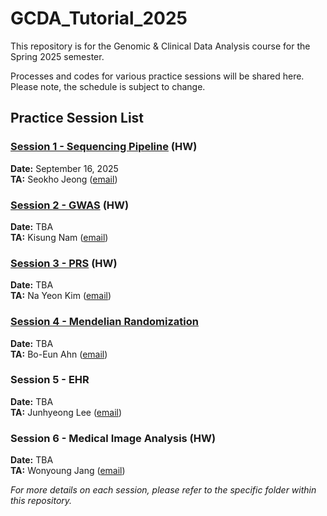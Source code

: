 # GCDA_Tutorial_2025

This repository is for the Genomic & Clinical Data Analysis course for the Spring 2025 semester. 

Processes and codes for various practice sessions will be shared here. Please note, the schedule is subject to change.

## Practice Session List
### [Session 1 - Sequencing Pipeline](Session1_Sequencing.md) (HW)
**Date:** September 16, 2025  
**TA:** Seokho Jeong ([email](mailto:seokho92@snu.ac.kr))

### [Session 2 - GWAS](Session2_GWAS.md) (HW)
**Date:** TBA  
**TA:** Kisung Nam ([email](mailto:kisung.nam@snu.ac.kr))

### [Session 3 - PRS](Session3_PRS.md)  (HW)
**Date:** TBA  
**TA:** Na Yeon Kim ([email](mailto:nayeonkim1@snu.ac.kr))

### [Session 4 - Mendelian Randomization](Session4_Mendelian_Randomization.Md)
**Date:** TBA   
**TA:** Bo-Eun Ahn ([email](mailto:ahnbo@snu.ac.kr))

### Session 5 - EHR
**Date:** TBA   
**TA:** Junhyeong Lee ([email](mailto:lrainsoul@snu.ac.kr))

### Session 6 - Medical Image Analysis  (HW)
**Date:** TBA   
**TA:** Wonyoung Jang ([email](mailto:jwy4888@snu.ac.kr))

*For more details on each session, please refer to the specific folder within this repository.*
